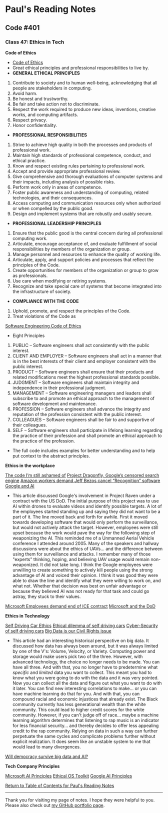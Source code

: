 # Paul's Reading Notes

## Code #401

### Class 47: Ethics in Tech


**Code of Ethics**
- [Code of Ethics](https://www.acm.org/code-of-ethics/)
- Great ethical principles and professional responsibilities to live by.
- **GENERAL ETHICAL PRINCIPLES**
1. Contribute to society and to human well-being, acknowledging that all people are stakeholders in computing.
2. Avoid harm.
3. Be honest and trustworthy.
4. Be fair and take action not to discriminate.
5. Respect the work required to produce new ideas, inventions, creative works, and computing artifacts.
6. Respect privacy.
7. Honor confidentiality.
- **PROFESSIONAL RESPONSIBILITIES**
1. Strive to achieve high quality in both the processes and products of professional work.
2. Maintain high standards of professional competence, conduct, and ethical practice.
3. Know and respect existing rules pertaining to professional work.
4. Accept and provide appropriate professional review.
5. Give comprehensive and thorough evaluations of computer systems and their impacts, including analysis of possible risks.
6. Perform work only in areas of competence.
7. Foster public awareness and understanding of computing, related technologies, and their consequences.
8. Access computing and communication resources only when authorized or when compelled by the public good.
9. Design and implement systems that are robustly and usably secure.
- **PROFESSIONAL LEADERSHIP PRINCIPLES**
1. Ensure that the public good is the central concern during all professional computing work.
2. Articulate, encourage acceptance of, and evaluate fulfillment of social responsibilities by members of the organization or group.
3. Manage personnel and resources to enhance the quality of working life.
4. Articulate, apply, and support policies and processes that reflect the principles of the Code.
5. Create opportunities for members of the organization or group to grow as professionals.
6. Use care when modifying or retiring systems.
7. Recognize and take special care of systems that become integrated into the infrastructure of society.
- **COMPLIANCE WITH THE CODE**
1. Uphold, promote, and respect the principles of the Code.
2. Treat violations of the Code as 

[Software Engineering Code of Ethics](https://ethics.acm.org/code-of-ethics/software-engineering-code/)
- Eight Principles
1. PUBLIC – Software engineers shall act consistently with the public interest.
2. CLIENT AND EMPLOYER – Software engineers shall act in a manner that is in the best interests of their client and employer consistent with the public interest.
3. PRODUCT – Software engineers shall ensure that their products and related modifications meet the highest professional standards possible.
4. JUDGMENT – Software engineers shall maintain integrity and independence in their professional judgment.
5. MANAGEMENT – Software engineering managers and leaders shall subscribe to and promote an ethical approach to the management of software development and maintenance.
6. PROFESSION – Software engineers shall advance the integrity and reputation of the profession consistent with the public interest.
7. COLLEAGUES – Software engineers shall be fair to and supportive of their colleagues.
8. SELF – Software engineers shall participate in lifelong learning regarding the practice of their profession and shall promote an ethical approach to the practice of the profession.
- The full code includes examples for better understanding and to help put context to the abstract principles.


**Ethics in the workplace**

[The code I’m still ashamed of](https://medium.freecodecamp.org/the-code-im-still-ashamed-of-e4c021dff55e)
[Project Dragonfly, Google’s censored search engine](https://www.vox.com/2018/8/17/17704526/google-dragonfly-censored-search-engine-china)
[Amazon workers demand Jeff Bezos cancel “Recognition” software](https://gizmodo.com/amazon-workers-demand-jeff-bezos-cancel-face-recognitio-1827037509)
[Google and AI](https://gizmodo.com/in-reversal-google-says-its-ai-will-not-be-used-for-we-1826649327)
- This article discussed Google's involvement in Project Raven under a contract with the US DoD.  The initial purpose of this project was to use AI within drones to evaluate videos and identify possible targets.  A lot of the employees started standing up and saying they did not want to be a part of it.  The line moved back and forth for awhile.  First it moved towards developing software that would only perform the surveillance, but would not actively attack the target.  However, employees were still upset because the work would pave the way for the following step of weaponizing the AI.  This reminded me of a Unmanned Aerial Vehicle conference I attended around 2005.  Many of the speakers and hallway discussions were about the ethics of UAVs... and the difference between using them for surveillance and attacks.  I remember many of those "experts" thinking, hoping, and believing UAV usage would remain non-weaponized.  It did not take long.  I think the Google employees were unwilling to create something to actively kill people using the strong advantage of AI and voiced their opinion.  I think it was good they were able to draw the line and identify what they were willing to work on, and what not.  Whether that decision was best on unfair advantage or because they believed AI was not ready for that task and could go astray, they stuck to their values.

[Microsoft Employees demand end of ICE contract](https://www.nytimes.com/2018/06/19/technology/tech-companies-immigration-border.html)
[Microsoft and the DoD](https://www.businessinsider.com/microsoft-employees-protest-contract-us-army-hololens-2019-2)

**Ethics in Technology**

[Self Driving Car Ethics](https://www.freep.com/story/money/cars/2017/11/21/self-driving-cars-ethics/804805001/)
[Ethical dilemma of self driving cars](https://www.theglobeandmail.com/globe-drive/culture/technology/the-ethical-dilemmas-of-self-drivingcars/article37803470/)
[Cyber-Security of self driving cars](https://phys.org/news/2017-02-cybersecurity-self-driving-cars.html)
[Big Data is our Civil Rights issue](http://solveforinteresting.com/big-data-is-our-generations-civil-rights-issue-and-we-dont-know-it/)
- This article had an interesting historical perspective on big data.  It discussed how data has always been around, but it was always limited by one of the V's:  Volume, Velocity, or Variety.  Computing power and storage would make users pick two of the three.  However, with advanced technology, the choice no longer needs to be made.  You can have all three.  And with that, you no longer have to predetermine what *specific* and *limited* data you want to collect.  This meant you had to know what you were going to do with the data and it was very pointed.  Now you can collect all the data and figure out what you want to do with it later.  You can find new interesting correlations to make... or you can have machine learning do that for you.  And with that, you can compound racial and economic injustices that already exist.  The Black community currently has less generational wealth than the white community.  This could lead to higher credit scores for the white community.  However, if you can't judge off of race... maybe a machine learning algorithm determines that listening to rap music is an indicator for less financial security... and thereby decides to offer less appealing credit to the rap community.  Relying on data in such a way can further perpetuate the same cycles and complicate problems further without explicit realization.  It does seem like an unstable system to me that would lead to many divergences.

[Will democracy survive big data and AI?](https://www.scientificamerican.com/article/will-democracy-survive-big-data-and-artificial-intelligence/)

**Tech Company Principles**

[Microsoft AI Principles](https://www.microsoft.com/en-us/AI/our-approach-to-ai)
[Ethical OS Toolkit](https://ethicalos.org/)
[Google AI Principles](https://www.blog.google/technology/ai/ai-principles/)



[Return to Table of Contents for Paul's Reading Notes](https://paul-leonard.github.io/reading-notes/ "Go back to find more notes!")



---



Thank you for visiting my page of notes.  I hope they were helpful to you.  Please also check out [my GitHub portfolio page](https://github.com/paul-leonard "Paul's GitHub Portfolio").